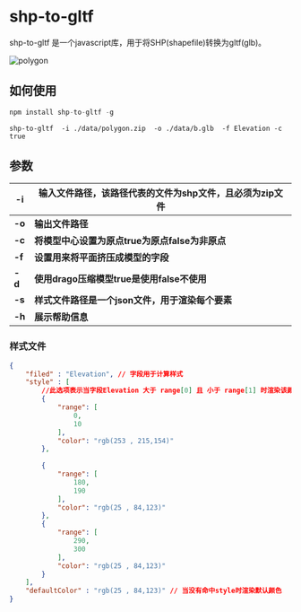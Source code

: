 # shp-to-gltf

shp-to-gltf 是一个javascript库，用于将SHP(shapefile)转换为gltf(glb)。

![polygon](D:\openS\wangchuan12.github.io\shpGltf\polygon.png)

## 如何使用

```js
npm install shp-to-gltf -g
```

```
shp-to-gltf  -i ./data/polygon.zip  -o ./data/b.glb  -f Elevation -c true
```

## 参数

| **-i** | **输入文件路径，该路径代表的文件为shp文件，且必须为zip文件** |
| ------ | ------------------------------------------------------------ |
| **-o** | **输出文件路径**                                             |
| **-c** | **将模型中心设置为原点true为原点false为非原点**              |
| **-f** | **设置用来将平面挤压成模型的字段**                           |
| **-d** | **使用drago压缩模型true是使用false不使用**                   |
| **-s** | **样式文件路径是一个json文件，用于渲染每个要素**             |
| **-h** | **展示帮助信息**                                             |

### **样式文件**

```json
{
    "filed" : "Elevation", // 字段用于计算样式
    "style" : [
        //此选项表示当字段Elevation 大于 range[0] 且 小于 range[1] 时渲染该颜色
        {    
            "range": [
                0,
                10
            ],
            "color": "rgb(253 , 215,154)"
        },
       
        {
            "range": [
                180,
                190
            ],
            "color": "rgb(25 , 84,123)"
        },
        {
            "range": [
                290,
                300
            ],
            "color": "rgb(25 , 84,123)"
        }
    ],
    "defaultColor" : "rgb(25 , 84,123)" // 当没有命中style时渲染默认颜色
}
```

